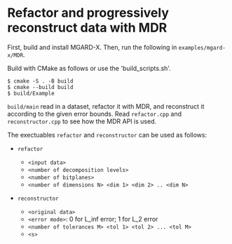 # Refactor and progressively reconstruct data with MDR

First, build and install MGARD-X.
Then, run the following in `examples/mgard-x/MDR`.

Build with CMake as follows or use the 'build_scripts.sh'.
```console
$ cmake -S . -B build
$ cmake --build build
$ build/Example
```


`build/main` read in a dataset, refactor it with MDR, and reconstruct it according to the given error bounds.
Read `refactor.cpp` and `reconstructor.cpp` to see how the MDR API is used.

The exectuables `refactor` and `reconstructor` can be used as follows:

* `refactor` 
	- `<input data>`
	- `<number of decomposition levels>` 
	- `<number of bitplanes>`
	- `<number of dimensions N> <dim 1> <dim 2> .. <dim N>`

* `reconstructor`
 	- `<original data>`
 	- `<error mode>`: 0 for L\_inf error; 1 for L\_2 error
 	- `<number of tolerances M> <tol 1> <tol 2> ... <tol M>`
 	- `<s>`